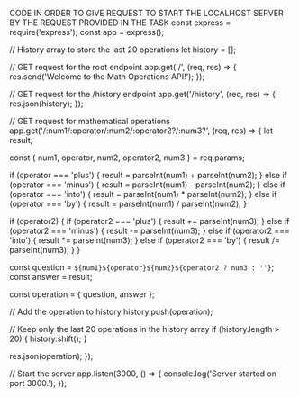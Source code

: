 CODE IN ORDER TO GIVE REQUEST TO START THE LOCALHOST SERVER BY THE REQUEST PROVIDED IN THE TASK
const express = require('express');
const app = express();

// History array to store the last 20 operations
let history = [];

// GET request for the root endpoint
app.get('/', (req, res) => {
  res.send('Welcome to the Math Operations API!');
});

// GET request for the /history endpoint
app.get('/history', (req, res) => {
  res.json(history);
});

// GET request for mathematical operations
app.get('/:num1/:operator/:num2/:operator2?/:num3?', (req, res) => {
  let result;
  
  const { num1, operator, num2, operator2, num3 } = req.params;

  if (operator === 'plus') {
    result = parseInt(num1) + parseInt(num2);
  } else if (operator === 'minus') {
    result = parseInt(num1) - parseInt(num2);
  } else if (operator === 'into') {
    result = parseInt(num1) * parseInt(num2);
  } else if (operator === 'by') {
    result = parseInt(num1) / parseInt(num2);
  }

  if (operator2) {
    if (operator2 === 'plus') {
      result += parseInt(num3);
    } else if (operator2 === 'minus') {
      result -= parseInt(num3);
    } else if (operator2 === 'into') {
      result *= parseInt(num3);
    } else if (operator2 === 'by') {
      result /= parseInt(num3);
    }
  }

  const question = `${num1}${operator}${num2}${operator2 ? num3 : ''}`;
  const answer = result;

  const operation = {
    question,
    answer
  };

  // Add the operation to history
  history.push(operation);

  // Keep only the last 20 operations in the history array
  if (history.length > 20) {
    history.shift();
  }

  res.json(operation);
});

// Start the server
app.listen(3000, () => {
  console.log('Server started on port 3000.');
});
